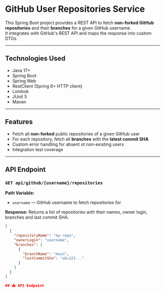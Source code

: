 # GitHub User Repositories Service

This Spring Boot project provides a REST API to fetch **non-forked GitHub repositories** and their **branches** for a given GitHub username.  
It integrates with GitHub's REST API and maps the response into custom DTOs.

---

## Technologies Used

- Java 17+
- Spring Boot
- Spring Web
- RestClient (Spring 6+ HTTP client)
- Lombok
- JUnit 5
- Maven

---

## Features

- Fetch all **non-forked** public repositories of a given GitHub user
- For each repository, fetch all **branches** with the **latest commit SHA**
- Custom error handling for absent ot non-existing users
- Integration test coverage

---

## API Endpoint

### `GET api/github/{username}/repositories`

**Path Variable:**
- `username` — GitHub username to fetch repositories for

**Response:**
Returns a list of repositories with their names, owner login, branches and last commit SHA.

```json
[
  {
    "repositoryName": "my-repo",
    "ownerLogin": "username",
    "branches": [
      {
        "branchName": "main",
        "lastCommitSha": "abc123..."
      }
    ]
  }
]

## 📥 API Endpoint